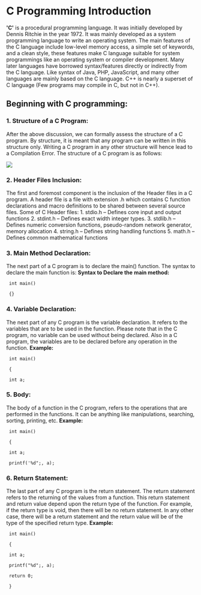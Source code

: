 # C Programming Introduction

**'C'** is a procedural programming language. It was initially developed by Dennis Ritchie in the year 1972. It was mainly developed as a system programming language to write an operating system. The main features of the C language include low-level memory access, a simple set of keywords, and a clean style, these features make C language suitable for system programmings like an operating system or compiler development. Many later languages have borrowed syntax/features directly or indirectly from the C language. Like syntax of Java, PHP, JavaScript, and many other languages are mainly based on the C language. C++ is nearly a superset of C language \(Few programs may compile in C, but not in C++\).

## **Beginning with C programming:**

### 1. **Structure of a C Program:**

After the above discussion, we can formally assess the structure of a C program. By structure, it is meant that any program can be written in this structure only. Writing a C program in any other structure will hence lead to a Compilation Error. The structure of a C program is as follows:

![](https://github.com/AswinS07/C_programming/tree/82e0997762ed854b7866a18af2d94261b81a2838/_includes/c_structure.png)

### 2. **Header Files Inclusion:**

The first and foremost component is the inclusion of the Header files in a C program. A header file is a file with extension .h which contains C function declarations and macro definitions to be shared between several source files. Some of C Header files: 1. stdio.h – Defines core input and output functions 2. stdint.h – Defines exact width integer types. 3. stdlib.h – Defines numeric conversion functions, pseudo-random network generator, memory allocation 4. string.h – Defines string handling functions 5. math.h – Defines common mathematical functions

### 3. **Main Method Declaration:**

The next part of a C program is to declare the main\(\) function. The syntax to declare the main function is: **Syntax to Declare the** **main method:**

```text
 int main()

 {}
```

### 4. **Variable Declaration:**

The next part of any C program is the variable declaration. It refers to the variables that are to be used in the function. Please note that in the C program, no variable can be used without being declared. Also in a C program, the variables are to be declared before any operation in the function. **Example:**

```text
 int main()

 {

 int a;
```

### 5. **Body:**

The body of a function in the C program, refers to the operations that are performed in the functions. It can be anything like manipulations, searching, sorting, printing, etc. **Example:**

```text
 int main()

 {

 int a;

 printf('%d";, a);
```

### 6. **Return Statement:**

The last part of any C program is the return statement. The return statement refers to the returning of the values from a function. This return statement and return value depend upon the return type of the function. For example, if the return type is void, then there will be no return statement. In any other case, there will be a return statement and the return value will be of the type of the specified return type. **Example:**

```text
 int main()

 {

 int a;

 printf("%d";, a);

 return 0;

 }
```

